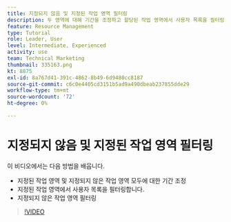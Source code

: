 ```yaml
---
title: 지정되지 않음 및 지정된 작업 영역 필터링
description: 두 영역에 대해 기간을 조정하고 할당된 작업 영역에서 사용자 목록을 필터링하고 할당되지 않은 작업 영역을 필터링하는 방법을 알아봅니다.
feature: Resource Management
type: Tutorial
role: Leader, User
level: Intermediate, Experienced
activity: use
team: Technical Marketing
thumbnail: 335163.png
kt: 8875
exl-id: 8a767d41-391c-4862-8b49-6d9480cc8187
source-git-commit: c6c0e4405cd3151b5ad9a490dbeab237855dde29
workflow-type: tm+mt
source-wordcount: '72'
ht-degree: 0%

---
```


# 지정되지 않음 및 지정된 작업 영역 필터링

이 비디오에서는 다음 방법을 배웁니다.

* 지정된 작업 영역 및 지정되지 않은 작업 영역 모두에 대한 기간 조정
* 지정된 작업 영역에서 사용자 목록을 필터링합니다.
* 지정되지 않은 작업 영역 필터링

>[!VIDEO](https://video.tv.adobe.com/v/335163/?quality=12)
